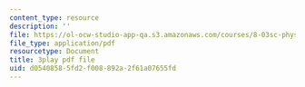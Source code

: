 ```yaml
---
content_type: resource
description: ''
file: https://ol-ocw-studio-app-qa.s3.amazonaws.com/courses/8-03sc-physics-iii-vibrations-and-waves-fall-2016/d05408585fd2f008892a2f61a07655fd_Dlhma3z57SA.pdf
file_type: application/pdf
resourcetype: Document
title: 3play pdf file
uid: d0540858-5fd2-f008-892a-2f61a07655fd
---
```

